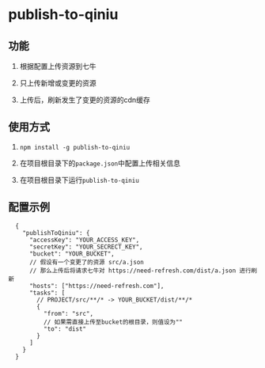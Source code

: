 # publish-to-qiniu

## 功能

1. 根据配置上传资源到七牛

2. 只上传新增或变更的资源

3. 上传后，刷新发生了变更的资源的cdn缓存

## 使用方式

1. `npm install -g publish-to-qiniu`

2. 在项目根目录下的`package.json`中配置上传相关信息

3. 在项目根目录下运行`publish-to-qiniu`

## 配置示例

```
  {
    "publishToQiniu": {
      "accessKey": "YOUR_ACCESS_KEY",
      "secretKey": "YOUR_SECRECT_KEY",
      "bucket": "YOUR_BUCKET",
      // 假设有一个变更了的资源 src/a.json
      // 那么上传后将请求七牛对 https://need-refresh.com/dist/a.json 进行刷新
      "hosts": ["https://need-refresh.com"],
      "tasks": [
        // PROJECT/src/**/* -> YOUR_BUCKET/dist/**/*
        {
          "from": "src",
          // 如果需直接上传至bucket的根目录，则值设为""
          "to": "dist"
        }
      ]
    }
  }
```